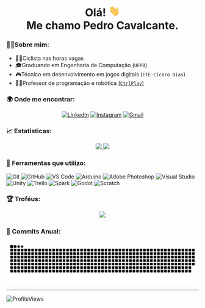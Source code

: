 <h1 align='center'>
Olá! <img src = "./hi.gif" width="30px"> </br> Me chamo Pedro Cavalcante.
</h1>


### 🙋‍♂️Sobre mim:

- 🚴‍♀️Ciclista nas horas vagas
- 🎓Graduando em Engenharia de Computação (`UFPB`)
- 🎮Técnico em desenvolvimento em jogos digitais (`ETE-Cícero Dias`)
- 👨‍🏫Professor de programação e robótica [(`CtrlPlay`)](https://ctrlplay.com.br/?utm_source=google&utm_medium=cpc&utm_campaign=%2827.05.21%29%20Institucional&gclid=CjwKCAiAqIKNBhAIEiwAu_ZLDq4LPAGMf30i-fkgRCQazQHfDe-OXOY0WkQtWpWH5nE28nQ2tz-KXxoCxk0QAvD_BwE)


### 🌍 Onde me encontrar:

<div align='center'>

  [![LinkedIn](https://img.shields.io/badge/LinkedIn-blue?style=for-the-badge&logo=linkedin&logoColor=white)](https://www.linkedin.com/in/pedro-cavalcante-898242185/)
  [![Instagram](https://img.shields.io/badge/Instagram-purple?style=for-the-badge&logo=instagram&logoColor=white)](https://www.instagram.com/pedr0cavalcante/)
  [![Gmail](https://img.shields.io/badge/Gmail-darkred?style=for-the-badge&logo=gmail&logoColor=white)](mailto:pedro.ricardo@academico.ufpb.br)
</div>

### 📈 Estatisticas:

<p align="center">
  <a href="https://github.com/CavalcantePedro">
    <img height="170em" src="https://github-readme-stats.vercel.app/api?username=CavalcantePedro&theme=radical&show_icons=true&include_all_commits=true&count_private=true" />
    <img height="170em" src="https://github-readme-stats.vercel.app/api/top-langs/?username=CavalcantePedro&theme=radical&layout=compact" />
    
    
  </a>
</p>

### 🔧 Ferramentas que utilizo:

![Git](https://img.shields.io/badge/Git-f05032?style=for-the-badge&logo=git&logoColor=white)
![GitHub](https://img.shields.io/badge/GitHub-181717?style=for-the-badge&logo=github&logoColor=white)
![VS Code](https://img.shields.io/badge/VS%20Code-007acc?style=for-the-badge&logo=visual-studio-code&logoColor=white)
![Arduino](https://img.shields.io/badge/Arduino-00979D?style=for-the-badge&logo=arduino&logoColor=white)
![Adobe Photoshop](https://img.shields.io/badge/Adobe%20Photoshop-31A8FF?style=for-the-badge&logo=adobe-photoshop&logoColor=white)
![Visual Studio](https://img.shields.io/badge/Visual%20Studio-5C2D91?style=for-the-badge&logo=visual-studio&logoColor=white)
![Unity](https://img.shields.io/badge/Unity-000000?style=for-the-badge&logo=unity&logoColor=white)
![Trello](https://img.shields.io/badge/Trello-green?style=for-the-badge&logo=trello&logoColor=white)
![Spark](https://img.shields.io/badge/Spark%20AR-purple?style=for-the-badge&logo=sparkar&logoColor=white)
![Godot](https://img.shields.io/badge/-Godot-blue?style=for-the-badge&logo=godotengine&logoColor=white)
![Scratch](https://img.shields.io/badge/-Scracth-orange?style=for-the-badge&logo=scratch&logoColor=white)


### 🏆 Troféus:

<div align='center'>
  <a href="https://github.com/CavalcantePedro">
    <img  src="https://github-profile-trophy.vercel.app/?username=CavalcantePedro&theme=radical&margin-w=3&margin-h=15"/>
  </a>
</div>

### 🐍 Commits Anual:
![SnakeAnimation](https://github.com/CavalcantePedro/CavalcantePedro/blob/output/github-contribution-grid-snake.svg)

---

![ProfileViews](https://komarev.com/ghpvc/?username=CavalcantePedro&color=ff69b4&style=flat-square)







